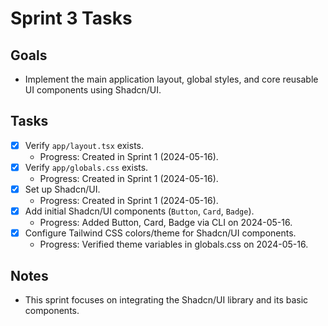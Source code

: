 # Sprint 3 Tasks

## Goals
- Implement the main application layout, global styles, and core reusable UI components using Shadcn/UI.

## Tasks
- [x] Verify `app/layout.tsx` exists.
  - Progress: Created in Sprint 1 (2024-05-16).
- [x] Verify `app/globals.css` exists.
  - Progress: Created in Sprint 1 (2024-05-16).
- [x] Set up Shadcn/UI.
  - Progress: Created in Sprint 1 (2024-05-16).
- [x] Add initial Shadcn/UI components (`Button`, `Card`, `Badge`).
  - Progress: Added Button, Card, Badge via CLI on 2024-05-16.
- [x] Configure Tailwind CSS colors/theme for Shadcn/UI components.
  - Progress: Verified theme variables in globals.css on 2024-05-16.

## Notes
- This sprint focuses on integrating the Shadcn/UI library and its basic components.